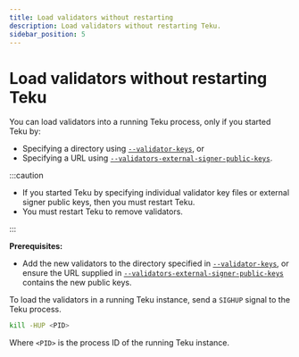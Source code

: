 ```yaml
---
title: Load validators without restarting
description: Load validators without restarting Teku.
sidebar_position: 5
---
```


# Load validators without restarting Teku

You can load validators into a running Teku process, only if you started Teku by:

- Specifying a directory using [`--validator-keys`](../reference/cli/index.md#validator-keys), or
- Specifying a URL using [`--validators-external-signer-public-keys`](../reference/cli/index.md#validators-external-signer-public-keys).

:::caution

- If you started Teku by specifying individual validator key files or external signer public keys, then you must restart Teku.
- You must restart Teku to remove validators.

:::

**Prerequisites:**

- Add the new validators to the directory specified in [`--validator-keys`](../reference/cli/index.md#validator-keys), or ensure the URL supplied in [`--validators-external-signer-public-keys`](../reference/cli/index.md#validators-external-signer-public-keys) contains the new public keys.

To load the validators in a running Teku instance, send a `SIGHUP` signal to the Teku process.

```bash
kill -HUP <PID>
```

Where `<PID>` is the process ID of the running Teku instance.
